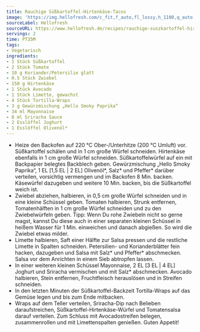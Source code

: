 ```yaml
---
title: Rauchige Süßkartoffel-Hirtenkäse-Tacos
image: 'https://img.hellofresh.com/c_fit,f_auto,fl_lossy,h_1100,q_auto,w_2600/hellofresh_s3/image/rauchige-suszkartoffel-hirtenkase-tacos-174d9396.jpg'
sourceLabel: Hellofresh
sourceURL: https://www.hellofresh.de/recipes/rauchige-suszkartoffel-hirtenkase-tacos-623848eb37a27f5d1e0057f4
servings: 2
time: PT35M
tags:
- Vegetarisch
ingredients:
- 1 Stück Süßkartoffel
- 2 Stück Tomate
- 10 g Koriander/Petersilie glatt
- 0.5 Stück Zwiebel
- 150 g Hirtenkäse
- 1 Stück Avocado
- 1 Stück Limette, gewachst
- 4 Stück Tortilla-Wraps
- 3 g Gewürzmischung „Hello Smoky Paprika“
- 34 ml Mayonnaise
- 8 ml Sriracha Sauce
- 2 Esslöffel Joghurt
- 1 Esslöffel Olivenöl*
---
```


- Heize den Backofen auf 220 °C Ober-/Unterhitze (200 °C Umluft) vor.  Süßkartoffel schälen und in 1 cm große Würfel schneiden.  Hirtenkäse ebenfalls in 1 cm große Würfel schneiden.  Süßkartoffelwürfel auf ein mit Backpapier belegtes Backblech geben.  Gewürzmischung „Hello Smoky Paprika“, 1 EL [1,5 EL | 2 EL] Olivenöl\*, Salz\* und Pfeffer\* darüber verteilen, vorsichtig vermengen und im Backofen 8 Min. backen.  Käsewürfel dazugeben und weitere 10 Min. backen, bis die Süßkartoffel weich ist.
- Zwiebel abziehen, halbieren, in 0,5 cm große Würfel schneiden und in eine kleine Schüssel geben.  Tomaten halbieren, Strunk entfernen, Tomatenhälften in 1 cm große Würfel schneiden und zu den Zwiebelwürfeln geben.  Tipp: Wenn Du rohe Zwiebeln nicht so gerne magst, kannst Du diese auch in einer separaten kleinen Schüssel in heißem Wasser für 1 Min. einweichen und danach abgießen. So wird die Zwiebel etwas milder.
- Limette halbieren, Saft einer Hälfte zur Salsa pressen und die restliche Limette in Spalten schneiden.  Petersilien- und Korianderblätter fein hacken, dazugeben und Salsa mit Salz\* und Pfeffer\* abschmecken.  Salsa vor dem Anrichten in einem Sieb abtropfen lassen.
- In einer weiteren kleinen Schüssel Mayonnaise, 2 EL [3 EL | 4 EL] Joghurt und Sriracha vermischen und mit Salz\* abschmecken. Avocado halbieren, Stein entfernen, Fruchtfleisch herauslösen und in Streifen schneiden.
- In den letzten Minuten der Süßkartoffel-Backzeit Tortilla-Wraps auf das Gemüse legen und bis zum Ende mitbacken.
- Wraps auf dem Teller verteilen, Sriracha-Dip nach Belieben daraufstreichen, Süßkartoffel-Hirtenkäse-Würfel und Tomatensalsa darauf verteilen.  Zum Schluss mit Avocadostreifen belegen, zusammenrollen und mit Limettenspalten genießen.  Guten Appetit!
